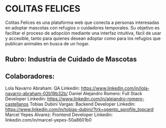 # COLITAS FELICES

Colitas Felices es una plataforma web que conecta a personas interesadas en adoptar mascotas con refugios o cuidadores temporales. Su objetivo es facilitar el proceso de adopción mediante una interfaz intuitiva, fácil de usar y accesible, tanto para quienes desean adoptar como para los refugios que publican animales en busca de un hogar.

## Rubro: Industria de Cuidado de Mascotas

## Colaboradores:
Lola Navarro Abraham: QA Linkedin: https://www.linkedin.com/in/lola-navarro-abraham-02b19b32b/
Daniel Alejandro Romero: Full Stack Developer Linkedin: https://www.linkedin.com/in/alejandro-romero-castellanos
Tobias Dubini Vargas: Backend Developer Linkedin: https://www.linkedin.com/in/tobías-dubini/?trk=opento_sprofile_topcard
Marcel Yepes Alvarez: Frontend Developer Linkedin: linkedin.com/in/marcel-yepes-50a8601b0
